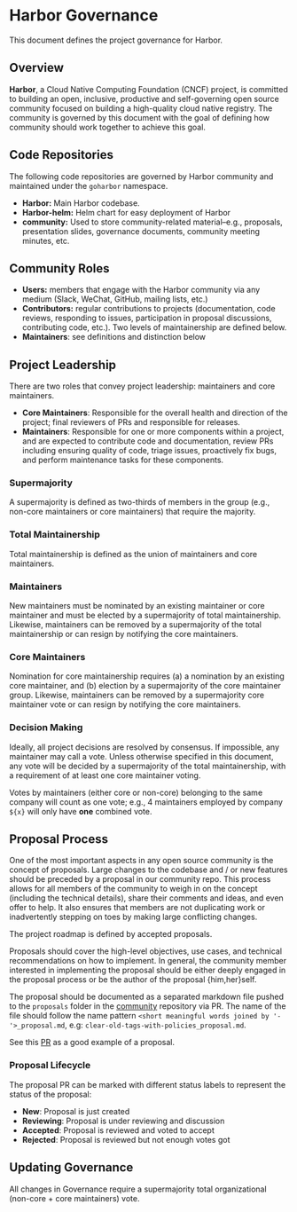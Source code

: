 # Harbor Governance

This document defines the project governance for Harbor.

## Overview

**Harbor**, a Cloud Native Computing Foundation (CNCF) project, is committed to building an open, inclusive, productive and self-governing open source community focused on building a high-quality cloud native registry. The community is governed by this document with the goal of defining how community should work together to achieve this goal.

## Code Repositories

The following code repositories are governed by Harbor community and maintained under the `goharbor` namespace.

* **Harbor:** Main Harbor codebase.
* **Harbor-helm:** Helm chart for easy deployment of Harbor
* **community:** Used to store community-related material–e.g., proposals, presentation slides, governance documents, community meeting minutes, etc.

## Community Roles

* **Users:** members that engage with the Harbor community via any medium (Slack, WeChat, GitHub, mailing lists, etc.)
* **Contributors:** regular contributions to projects (documentation, code reviews, responding to issues, participation in proposal discussions, contributing code, etc.). Two levels of maintainership are defined below.
* **Maintainers**: see definitions and distinction below

## Project Leadership

There are two roles that convey project leadership: maintainers and core maintainers.

* **Core Maintainers**: Responsible for the overall health and direction of the project; final reviewers of PRs and responsible for releases.
* **Maintainers**: Responsible for one or more components within a project, and are expected to contribute code and documentation, review PRs including ensuring quality of code, triage issues, proactively fix bugs, and perform maintenance tasks for these components.

### Supermajority

A supermajority is defined as two-thirds of members in the group (e.g., non-core maintainers or core maintainers) that require the majority.

### Total Maintainership

Total maintainership is defined as the union of maintainers and core maintainers.

### Maintainers

New maintainers must be nominated by an existing maintainer or core maintainer and must be elected by a supermajority of total maintainership. Likewise, maintainers can be removed by a supermajority of the total maintainership or can resign by notifying the core maintainers.

### Core Maintainers

Nomination for core maintainership requires (a) a nomination by an existing core maintainer, and (b) election by a supermajority of the core maintainer group. Likewise, maintainers can be removed by a supermajority core maintainer vote or can resign by notifying the core maintainers.

### Decision Making

Ideally, all project decisions are resolved by consensus. If impossible, any maintainer may call a vote. Unless otherwise specified in this document, any vote will be decided by a supermajority of the total maintainership, with a requirement of at least one core maintainer voting.

Votes by maintainers (either core or non-core) belonging to the same company will count as one vote; e.g., 4 maintainers employed by company `${x}` will only have **one** combined vote.

## Proposal Process

One of the most important aspects in any open source community is the concept of proposals. Large changes to the codebase and / or new features should be preceded by a proposal in our community repo. This process allows for all members of the community to weigh in on the concept (including the technical details), share their comments and ideas, and even offer to help. It also ensures that members are not duplicating work or inadvertently stepping on toes by making large conflicting changes.

The project roadmap is defined by accepted proposals.

Proposals should cover the high-level objectives, use cases, and technical recommendations on how to implement. In general, the community member interested in implementing the proposal should be either deeply engaged in the proposal process or be the author of the proposal {him,her}self.

The proposal should be documented as a separated markdown file pushed to the `proposals` folder in the [community](https://github.com/goHarbor/community) repository via PR. The name of the file should follow the name pattern `<short meaningful words joined by '-'>_proposal.md`, e.g: `clear-old-tags-with-policies_proposal.md`.

See this [PR](https://github.com/goharbor/community/pull/4) as a good example of a proposal.

### Proposal Lifecycle

The proposal PR can be marked with different status labels to represent the status of the proposal:

* **New**: Proposal is just created
* **Reviewing**: Proposal is under reviewing and discussion
* **Accepted**: Proposal is reviewed and voted to accept
* **Rejected**: Proposal is reviewed but not enough votes got

## Updating Governance

All changes in Governance require a supermajority total organizational (non-core + core maintainers) vote.